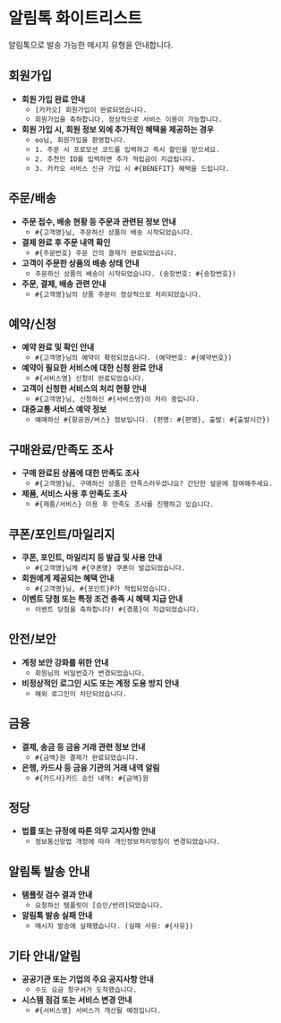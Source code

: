 # 알림톡 화이트리스트

알림톡으로 발송 가능한 메시지 유형을 안내합니다.

## 회원가입

- **회원 가입 완료 안내**
  - `[카카오] 회원가입이 완료되었습니다.`
  - `회원가입을 축하합니다. 정상적으로 서비스 이용이 가능합니다.`
- **회원 가입 시, 회원 정보 외에 추가적인 혜택을 제공하는 경우**
  - `oo님, 회원가입을 환영합니다.`
  - `1. 주문 시 프로모션 코드를 입력하고 즉시 할인을 받으세요.`
  - `2. 추천인 ID를 입력하면 추가 적립금이 지급됩니다.`
  - `3. 카카오 서비스 신규 가입 시 #{BENEFIT} 혜택을 드립니다.`

## 주문/배송

- **주문 접수, 배송 현황 등 주문과 관련된 정보 안내**
  - `#{고객명}님, 주문하신 상품이 배송 시작되었습니다.`
- **결제 완료 후 주문 내역 확인**
  - `#{주문번호} 주문 건의 결제가 완료되었습니다.`
- **고객이 주문한 상품의 배송 상태 안내**
  - `주문하신 상품의 배송이 시작되었습니다. (송장번호: #{송장번호})`
- **주문, 결제, 배송 관련 안내**
  - `#{고객명}님의 상품 주문이 정상적으로 처리되었습니다.`

## 예약/신청

- **예약 완료 및 확인 안내**
  - `#{고객명}님의 예약이 확정되었습니다. (예약번호: #{예약번호})`
- **예약이 필요한 서비스에 대한 신청 완료 안내**
  - `#{서비스명} 신청이 완료되었습니다.`
- **고객이 신청한 서비스의 처리 현황 안내**
  - `#{고객명}님, 신청하신 #{서비스명}이 처리 중입니다.`
- **대중교통 서비스 예약 정보**
  - `예매하신 #{항공권/버스} 정보입니다. (편명: #{편명}, 출발: #{출발시간})`

## 구매완료/만족도 조사

- **구매 완료된 상품에 대한 만족도 조사**
  - `#{고객명}님, 구매하신 상품은 만족스러우셨나요? 간단한 설문에 참여해주세요.`
- **제품, 서비스 사용 후 만족도 조사**
  - `#{제품/서비스} 이용 후 만족도 조사를 진행하고 있습니다.`

## 쿠폰/포인트/마일리지

- **쿠폰, 포인트, 마일리지 등 발급 및 사용 안내**
  - `#{고객명}님께 #{쿠폰명} 쿠폰이 발급되었습니다.`
- **회원에게 제공되는 혜택 안내**
  - `#{고객명}님, #{포인트}P가 적립되었습니다.`
- **이벤트 당첨 또는 특정 조건 충족 시 혜택 지급 안내**
  - `이벤트 당첨을 축하합니다! #{경품}이 지급되었습니다.`

## 안전/보안

- **계정 보안 강화를 위한 안내**
  - `회원님의 비밀번호가 변경되었습니다.`
- **비정상적인 로그인 시도 또는 계정 도용 방지 안내**
  - `해외 로그인이 차단되었습니다.`

## 금융

- **결제, 송금 등 금융 거래 관련 정보 안내**
  - `#{금액}원 결제가 완료되었습니다.`
- **은행, 카드사 등 금융 기관의 거래 내역 알림**
  - `#{카드사}카드 승인 내역: #{금액}원`

## 정당

- **법률 또는 규정에 따른 의무 고지사항 안내**
  - `정보통신망법 개정에 따라 개인정보처리방침이 변경되었습니다.`

## 알림톡 발송 안내

- **템플릿 검수 결과 안내**
  - `요청하신 템플릿이 [승인/반려]되었습니다.`
- **알림톡 발송 실패 안내**
  - `메시지 발송에 실패했습니다. (실패 사유: #{사유})`

## 기타 안내/알림

- **공공기관 또는 기업의 주요 공지사항 안내**
  - `수도 요금 청구서가 도착했습니다.`
- **시스템 점검 또는 서비스 변경 안내**
  - `#{서비스명} 서비스가 개선될 예정입니다.`
